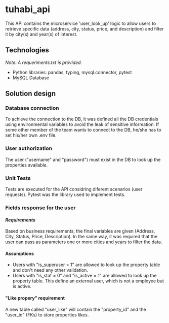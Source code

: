 # tuhabi_api

This API contains the microservice 'user_look_up' logic to allow users to retrieve specific data (address, city, status, price, and description) and filter it by city(s) and year(s) of interest. 

## Technologies
*Note: A requeriments.txt is provided.*
- Python libraries: pandas, typing, mysql.connector, pytest
- MySQL Database

## Solution design
### Database connection
To achieve the connection to the DB, it was defined all the DB credentials using environmental variables to avoid the leak of sensitive information. If some other member of the team wants to connect to the DB, he/she has to set his/her own .env file.
### User authorization
The user ("username" and "password") must exist in the DB to look up the properties available.
### Unit Tests
Tests are executed for the API considring diferent scenarios (user requests). Pytest was the library used to implement tests.
### Fields response for the user
#### *Requirements*
Based on business requirements, the final variables are given (Address, City, Status, Price, Description). In the same way, it was required that the user can pass as parameters one or more cities and years to filter the data.
#### Assumptions
- Users with "is_superuser = 1" are allowed to look up the property table and don't need any other validation.
- Users with "is_staf = 0" and "is_active = 1" are allowed to look up the property table. This define an external user, which is not a employee but is active.
#### "Like propery" requirement
A new table called "user_like" will contain the "property_id" and the "user_id" (FKs) to store properties likes.